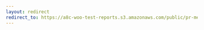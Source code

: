 ```yaml
---
layout: redirect
redirect_to: https://a8c-woo-test-reports.s3.amazonaws.com/public/pr-merge/38773/api/index.html
---
```

